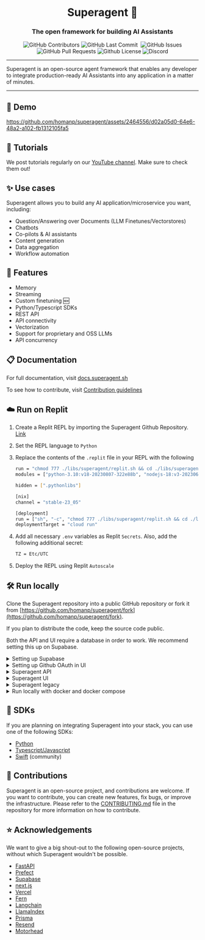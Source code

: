 <div align="center">

# Superagent 🥷

### The open framework for building AI Assistants

<p>
<img alt="GitHub Contributors" src="https://img.shields.io/github/contributors/homanp/Superagent" />
<img alt="GitHub Last Commit" src="https://img.shields.io/github/last-commit/homanp/Superagent" />
<img alt="" src="https://img.shields.io/github/repo-size/homanp/Superagent" />
<img alt="GitHub Issues" src="https://img.shields.io/github/issues/homanp/Superagent" />
<img alt="GitHub Pull Requests" src="https://img.shields.io/github/issues-pr/homanp/Superagent" />
<img alt="Github License" src="https://img.shields.io/badge/License-MIT-yellow.svg" />
<img alt="Discord" src="https://img.shields.io/discord/1110910277110743103?label=Discord&logo=discord&logoColor=white&style=plastic&color=d7b023)](https://discord.gg/e8j7mgjDUK" />
</p>

</div>

-----

Superagent is an open-source agent framework that enables any developer to integrate production-ready AI Assistants into any application in a matter of minutes.

-----

## 🎥 Demo

https://github.com/homanp/superagent/assets/2464556/d02a05d0-64e6-48a2-a102-fb1312105fa5

## 🧐 Tutorials

We post tutorials regularly on our [YouTube channel](https://www.youtube.com/channel/UCBeXnF8gh2EwAmOIwpmfjmA). Make sure to check them out! 

## ✨ Use cases

Superagent allows you to build any AI application/microservice you want, including:

- Question/Answering over Documents (LLM Finetunes/Vectorstores)
- Chatbots
- Co-pilots & AI assistants
- Content generation
- Data aggregation
- Workflow automation


## 👀 Features

- Memory
- Streaming
- Custom finetuning 🆕
- Python/Typescript SDKs
- REST API
- API connectivity
- Vectorization
- Support for proprietary and OSS LLMs
- API concurrency


## 📋 Documentation
For full documentation, visit [docs.superagent.sh](https://docs.superagent.sh)

To see how to contribute, visit [Contribution guidelines](https://github.com/homanp/Superagent/blob/main/.github/CONTRIBUTING.md)

## ☁️ Run on Replit
1. Create a Replit REPL by importing the Superagent Github Repository. [Link](https://docs.replit.com/hosting/deployments/deploying-a-github-repository)

2. Set the REPL language to `Python`

3. Replace the contents of the `.replit` file in your REPL with the following
    ```sh
    run = "chmod 777 ./libs/superagent/replit.sh && cd ./libs/superagent && ./replit.sh"
    modules = ["python-3.10:v18-20230807-322e88b", "nodejs-18:v3-20230608-f4cd419"]

    hidden = [".pythonlibs"]

    [nix]
    channel = "stable-23_05"

    [deployment]
    run = ["sh", "-c", "chmod 777 ./libs/superagent/replit.sh && cd ./libs/superagent && ./replit.sh"]
    deploymentTarget = "cloud run"
    ```
    
4. Add all necessary `.env` variables as Replit `Secrets`. Also, add the following additional secret:
    ```sh
    TZ = Etc/UTC
    ```

5. Deploy the REPL using Replit `Autoscale`


## 🛠️ Run locally

Clone the Superagent repository into a public GitHub repository or fork it from [https://github.com/homanp/superagent/fork](https://github.com/homanp/superagent/fork). 

If you plan to distribute the code, keep the source code public.

Both the API and UI require a database in order to work. We recommend setting this up on Supabase. 

<details>
<summary>Setting up Supabase</summary>

Create a [Supabase](https://supabase.com) account and project. 
We have separated the UI and API into two separate Supabase projects, which is recommended since the app runs on `prisma`.

**Supabase setup for Superagent UI project**

1. Run the migrations (checkout Superagent UI section for this)
    ```sh
    supabase migration up (locally)
    supabase db push (cloud)
    ```
2. Run the following query to setup authentication:
    ```sh
    -- inserts a row into public.profiles
    create function public.handle_new_user()
    returns trigger
    language plpgsql
    security definer set search_path = public
    as $$
    begin
    insert into public.profiles (user_id)
    values (new.id);
    return new;
    end;
    $$;

    -- trigger the function every time a user is created,
    create trigger on_auth_user_created
    after insert on auth.users
    for each row execute procedure public.handle_new_user();
    ```

3. Create a Supabase storage

4. Set storage permissions:
   Set the following policy for `storage.objects`
   <img width="2672" alt="Screenshot 2023-09-14 at 23 27 35" src="https://github.com/homanp/superagent/assets/2464556/8d6bde18-528e-4e0a-9840-aabe39ce5e68">

    
</details>

<details>
<summary>Setting up Github OAuth in UI</summary>

1. Create a new Github OAuth app in your [Github account](https://github.com/settings/developers)

2. Copy the `CLIENT_ID` and `CLIENT_SECRET` and paste them into the `.env` variabels in the Superagent UI project.

3. Set the following callback URL
    ```sh
    <YOUR_SUPABASE_URL>/auth/v1/callback
    ```
4. Navigate to your Supabase project you have created for Superagent UI and paste the `CLIENT_ID` and `CLIENT_SECRET`

<img width="2672" alt="Screenshot 2023-09-15 at 09 08 52" src="https://github.com/homanp/superagent/assets/2464556/abd1e2fb-df90-413a-b674-766343683f6c">

**NOTE**: You can enable any provider using the steps above.
    
</details>

<details>
<summary>Superagent API</summary>

1. Navigate to `/libs/superagent`

2. Rename the `env.example` to `.env`  and make sure you have all mandatory values set

3. Create a virtual environment

    ```sh
    virtualenv venv
    source venv/bin/activate
    ```

4. Install dependencies

    ```sh
    poetry install
    ```

5. Run database migrations

    ```sh
    poetry run prima migrate dev
    ```

6. Start the server

    ```sh
    unicorn app.main:app --reload
    ```
</details>

<details>
<summary>Superagent UI</summary>

1. Navigate to `/libs/ui`

2. Rename the `env.example` to `.env`  and make sure you have all mandatory values set

3. Install the dependencies:

    ```sh
    npm install
    ```
4. Run migrations:
    ```sh
    supabase migrate up (local)
    supabase db push (cloud)
    ```

4. Run the development server

    ```sh
    npm run dev

    ```

</details>

<details>
<summary>Superagent legacy</summary>
    
Please refer to the [README](https://github.com/homanp/superagent/blob/v2/libs/legacy/README.md) in `/libs/legacy` for further instructions.

</details>

<details>
<summary>Run locally with docker and docker compose</summary>

In the `.docker` folder, there are multiple docker-compose files.

The main `docker-compose.yml` file will start the API and a Postgres DB in docker. 

The other docker-compose files can be used individually or in combination to start up the necessary bits.

> follow the guide in [.docker/README.md](https://github.com/homanp/superagent/blob/main/libs/.docker/README.md) file to get started
</details>

## 🔗 SDKs

If you are planning on integrating Superagent into your stack, you can use one of the following SDKs:

- [Python](https://github.com/homanp/superagent-py)
- [Typescript/Javascript](https://github.com/homanp/superagent-js)
- [Swift](https://github.com/simonweniger/superagent-swift) (community)


## 🫶 Contributions

Superagent is an open-source project, and contributions are welcome. If you want to contribute, you can create new features, fix bugs, or improve the infrastructure. Please refer to the [CONTRIBUTING.md](https://github.com/homanp/Superagent/blob/main/.github/CONTRIBUTING.md) file in the repository for more information on how to contribute.


## ⭐ Acknowledgements

We want to give a big shout-out to the following open-source projects, without which Superagent wouldn't be possible.

- [FastAPI](https://github.com/tiangolo/fastapi)
- [Prefect](https://github.com/PrefectHQ/prefect)
- [Supabase](https://github.com/supabase/supabase)
- [next.js](https://github.com/vercel/next.js)
- [Vercel](https://github.com/vercel)
- [Fern](https://github.com/fern-api/fern)
- [Langchain](https://github.com/langchain-ai/langchain)
- [LlamaIndex](https://github.com/jerryjliu/llama_index)
- [Prisma](https://github.com/prisma/prisma)
- [Resend](https://github.com/resendlabs)
- [Motorhead](https://github.com/getmetal/motorhead)

